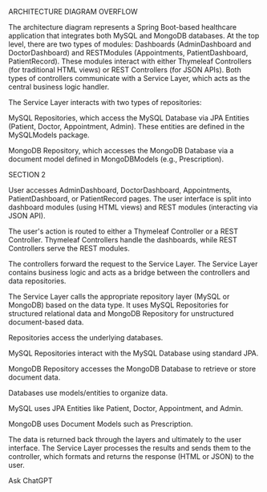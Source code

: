 ARCHITECTURE DIAGRAM OVERFLOW 

The architecture diagram represents a Spring Boot-based healthcare application that integrates both MySQL and MongoDB databases. At the top level, there are two types of modules: Dashboards (AdminDashboard and DoctorDashboard) and RESTModules (Appointments, PatientDashboard, PatientRecord). These modules interact with either Thymeleaf Controllers (for traditional HTML views) or REST Controllers (for JSON APIs). Both types of controllers communicate with a Service Layer, which acts as the central business logic handler.

The Service Layer interacts with two types of repositories:

MySQL Repositories, which access the MySQL Database via JPA Entities (Patient, Doctor, Appointment, Admin). These entities are defined in the MySQLModels package.

MongoDB Repository, which accesses the MongoDB Database via a document model defined in MongoDBModels (e.g., Prescription).


SECTION 2

User accesses AdminDashboard, DoctorDashboard, Appointments, PatientDashboard, or PatientRecord pages.
The user interface is split into dashboard modules (using HTML views) and REST modules (interacting via JSON API).

The user's action is routed to either a Thymeleaf Controller or a REST Controller.
Thymeleaf Controllers handle the dashboards, while REST Controllers serve the REST modules.

The controllers forward the request to the Service Layer.
The Service Layer contains business logic and acts as a bridge between the controllers and data repositories.

The Service Layer calls the appropriate repository layer (MySQL or MongoDB) based on the data type.
It uses MySQL Repositories for structured relational data and MongoDB Repository for unstructured document-based data.

Repositories access the underlying databases.

MySQL Repositories interact with the MySQL Database using standard JPA.

MongoDB Repository accesses the MongoDB Database to retrieve or store document data.

Databases use models/entities to organize data.

MySQL uses JPA Entities like Patient, Doctor, Appointment, and Admin.

MongoDB uses Document Models such as Prescription.

The data is returned back through the layers and ultimately to the user interface.
The Service Layer processes the results and sends them to the controller, which formats and returns the response (HTML or JSON) to the user.









Ask ChatGPT
